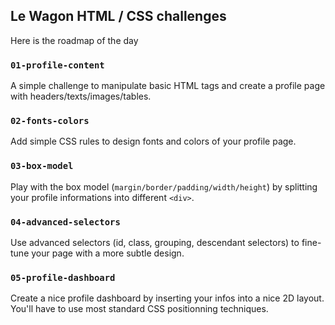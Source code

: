 ## Le Wagon HTML / CSS challenges

Here is the roadmap of the day


### `01-profile-content`

A simple challenge to manipulate basic HTML tags and create a profile page with headers/texts/images/tables.

### `02-fonts-colors`

Add simple CSS rules to design fonts and colors of your profile page.

### `03-box-model`

Play with the box model (`margin/border/padding/width/height`) by splitting your profile informations into different `<div>`.


### `04-advanced-selectors`

Use advanced selectors (id, class, grouping, descendant selectors) to fine-tune your page with a more subtle design.

### `05-profile-dashboard`

Create a nice profile dashboard by inserting your infos into a nice 2D layout. You'll have to use most standard CSS positionning techniques.
